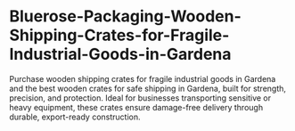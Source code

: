 # Bluerose-Packaging-Wooden-Shipping-Crates-for-Fragile-Industrial-Goods-in-Gardena
Purchase wooden shipping crates for fragile industrial goods in Gardena and the best wooden crates for safe shipping in Gardena, built for strength, precision, and protection. Ideal for businesses transporting sensitive or heavy equipment, these crates ensure damage-free delivery through durable, export-ready construction.
